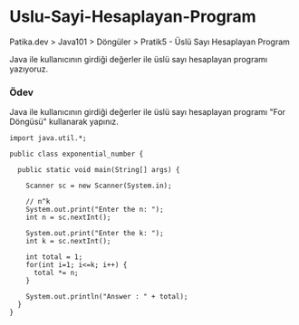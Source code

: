 # Uslu-Sayi-Hesaplayan-Program
Patika.dev > Java101 > Döngüler > Pratik5 - Üslü Sayı Hesaplayan Program

Java ile kullanıcının girdiği değerler ile üslü sayı hesaplayan programı yazıyoruz.

### Ödev

Java ile kullanıcının girdiği değerler ile üslü sayı hesaplayan programı "For Döngüsü" kullanarak yapınız.


    import java.util.*;

    public class exponential_number {

      public static void main(String[] args) {

        Scanner sc = new Scanner(System.in);

        // n^k
        System.out.print("Enter the n: ");
        int n = sc.nextInt();

        System.out.print("Enter the k: ");
        int k = sc.nextInt();

        int total = 1;
        for(int i=1; i<=k; i++) {
          total *= n;
        }

        System.out.println("Answer : " + total);
      }
    }
